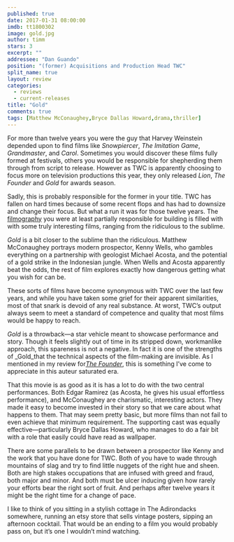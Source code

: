 ```yaml
---
published: true
date: 2017-01-31 08:00:00
imdb: tt1800302
image: gold.jpg
author: timm
stars: 3
excerpt: ""
addressee: "Dan Guando"
position: "(former) Acquisitions and Production Head TWC"
split_name: true
layout: review
categories: 
  - reviews
  - current-releases
title: "Gold"
comments: true
tags: [Matthew McConaughey,Bryce Dallas Howard,drama,thriller]
---
```

For more than twelve years you were the guy that Harvey Weinstein depended upon to find films like _Snowpiercer_, _The Imitation Game_, _Grandmaster_, and _Carol_. Sometimes you would discover these films fully formed at festivals, others you would be responsible for shepherding them through from script to release. However as TWC is apparently choosing to focus more on television productions this year, they only released _Lion_, _The Founder_ and _Gold_ for awards season.

Sadly, this is probably responsible for the former in your title. TWC has fallen on hard times because of some recent flops and has had to downsize and change their focus. But what a run it was for those twelve years. The [filmography](https://en.wikipedia.org/wiki/List_of_The_Weinstein_Company_films) you were at least partially responsible for building is filled with with some truly interesting films, ranging from the ridiculous to the sublime.

_Gold_ is a bit closer to the sublime than the ridiculous. Matthew McConaughey portrays modern prospector, Kenny Wells, who gambles everything on a partnership with geologist Michael Acosta, and the potential of a gold strike in the Indonesian jungle. When Wells and Acosta apparently beat the odds, the rest of film explores exactly how dangerous getting what you wish for can be.

These sorts of films have become synonymous with TWC over the last few years, and while you have taken some grief for their apparent similarities, most of that snark is devoid of any real substance. At worst, TWC’s output always seem to meet a standard of competence and quality that most films would be happy to reach.

_Gold_ is a throwback—a star vehicle meant to showcase performance and story. Though it feels slightly out of time in its stripped down, workmanlike approach, this spareness is not a negative. In fact it is one of the strengths of _Gold_that the technical aspects of the film-making are invisible. As I mentioned in my review for[_The Founder_](http://www.dearcastandcrew.com/content/2017/1/24/the-founder.html), this is something I’ve come to appreciate in this auteur saturated era.

That this movie is as good as it is has a lot to do with the two central performances. Both Edgar Ramirez (as Acosta, he gives his usual effortless performance), and McConaughey are charismatic, interesting actors. They made it easy to become invested in their story so that we care about what happens to them. That may seem pretty basic, but more films than not fail to even achieve that minimum requirement. The supporting cast was equally effective—particularly Bryce Dallas Howard, who manages to do a fair bit with a role that easily could have read as wallpaper.

There are some parallels to be drawn between a prospector like Kenny and the work that you have done for TWC. Both of you have to wade through mountains of slag and try to find little nuggets of the right hue and sheen. Both are high stakes occupations that are infused with greed and fraud, both major and minor. And both must be ulcer inducing given how rarely your efforts bear the right sort of fruit. And perhaps after twelve years it might be the right time for a change of pace.

I like to think of you sitting in a stylish cottage in The Adirondacks somewhere, running an etsy store that sells vintage posters, sipping an afternoon cocktail. That would be an ending to a film you would probably pass on, but it’s one I wouldn’t mind watching.
